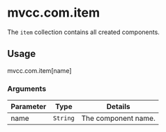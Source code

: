 # mvcc.com.item

The `item` collection contains all created components.

## Usage

mvcc.com.item[name]

### Arguments

| Parameter    | Type       | Details                            |
| ------------ | ---------- | ---------------------------------- |
| name         | `String`   | The component name.                |